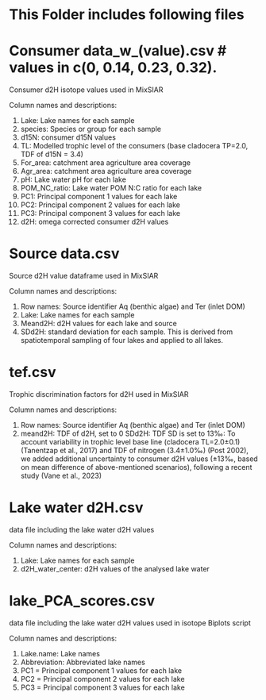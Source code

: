 # This Folder includes following files # 

# Consumer data_w_(value).csv # values in c(0, 0.14, 0.23, 0.32). 
Consumer d2H isotope values used in MixSIAR

Column names and descriptions: 
1. Lake: Lake names for each sample
2. species: Species or group for each sample
3. d15N: consumer d15N values
4. TL: Modelled trophic level of the consumers (base cladocera TP=2.0, TDF of d15N = 3.4)
5. For_area: catchment area agriculture area coverage 
6. Agr_area: catchment area agriculture area coverage 
7. pH: Lake water pH for each lake
8. POM_NC_ratio: Lake water POM N:C ratio for each lake
9. PC1: Principal component 1 values for each lake
10. PC2: Principal component 2 values for each lake
11. PC3: Principal component 3 values for each lake
12. d2H: omega corrected consumer d2H values

# Source data.csv #
Source d2H value dataframe used in MixSIAR

Column names and descriptions:  
1. Row names: Source identifier Aq (benthic algae) and Ter (inlet DOM) 
2. Lake: Lake names for each sample
3. Meand2H: d2H values for each lake and source
4. SDd2H: standard deviation for each sample. This is derived from spatiotemporal sampling of four lakes and applied to all lakes.
    
# tef.csv ## 
Trophic discrimination factors for d2H used in MixSIAR

Column names and descriptions:
1. Row names: Source identifier Aq (benthic algae) and Ter (inlet DOM) 
2. meand2H: TDF of d2H, set to 0 
 SDd2H: TDF SD is set to 13‰: To account variability in trophic level base line (cladocera TL=2.0±0.1) (Tanentzap et al., 2017) and TDF of nitrogen (3.4±1.0‰) (Post 2002), 
 we added additional uncertainty to consumer d2H values (±13‰, based on mean difference of above-mentioned scenarios), following a recent study (Vane et al., 2023)

# Lake water d2H.csv # 
data file including the lake water d2H values

Column names and descriptions:  
1. Lake: Lake names for each sample
2. d2H_water_center: d2H values of the analysed lake water

# lake_PCA_scores.csv # 
data file including the lake water d2H values used in isotope Biplots script

Column names and descriptions:  
1. Lake.name: Lake names 
2. Abbreviation: Abbreviated lake names
3. PC1 = Principal component 1 values for each lake
4. PC2 = Principal component 2 values for each lake
5. PC3 = Principal component 3 values for each lake
